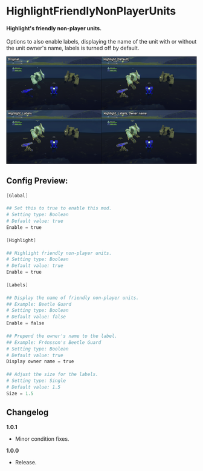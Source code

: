 # HighlightFriendlyNonPlayerUnits

#### Highlight's friendly non-player units. 

Options to also enable labels, displaying the name of the unit with or without the unit owner's name, labels is turned off by default.

![Preview](https://raw.githubusercontent.com/Fr4nsson/MyROR2Plugins/main/plugins/HighlightFriendlyNonPlayerUnits/images/Preview.png)

## Config Preview:
```ps1
[Global]

## Set this to true to enable this mod.
# Setting type: Boolean
# Default value: true
Enable = true

[Highlight]

## Highlight friendly non-player units.
# Setting type: Boolean
# Default value: true
Enable = true

[Labels]

## Display the name of friendly non-player units.
## Example: Beetle Guard
# Setting type: Boolean
# Default value: false
Enable = false

## Prepend the owner's name to the label.
## Example: Fr4nsson's Beetle Guard
# Setting type: Boolean
# Default value: true
Display owner name = true

## Adjust the size for the labels.
# Setting type: Single
# Default value: 1.5
Size = 1.5
```
## Changelog

**1.0.1**
* Minor condition fixes.

**1.0.0**
* Release.
